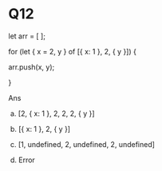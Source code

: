 # Q12

let arr = [ ];

for (let { x = 2, y } of [{ x: 1 }, 2, { y }]) { 

  arr.push(x, y);

}


Ans

 a. [2, { x: 1 }, 2, 2, 2, { y }]

 b. [{ x: 1 }, 2, { y }]

 c. [1, undefined, 2, undefined, 2, undefined]

 d. Error
